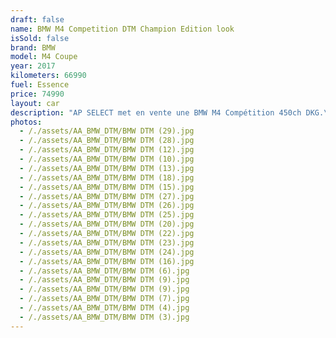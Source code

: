```yaml
---
draft: false
name: BMW M4 Competition DTM Champion Edition look
isSold: false
brand: BMW
model: M4 Coupe
year: 2017
kilometers: 66990
fuel: Essence
price: 74990
layout: car
description: "AP SELECT met en vente une BMW M4 Compétition 450ch DKG.\nModèle du 07/2017 avec 66990km.\n\nCouleur alpinweiss, intérieur Cuir entendu Merino Schwarz / Surpiqûres Blanc.\n\nCarte grise française sans malus \U0001F1EB\U0001F1F7\n\nLe véhicule est en parfait état avec historique limpide.\n\nRemplacement du freinage avant et 4 pneus neuf montés pour la vente.\n\nÉquipements ///M Performance installés en seconde monte :\n- Échappement MPerf\n- Volant Led carbon Alcantara MPerf\n- Kit deco DTM edition\n- Lame avant carbon MPerf\n- Splitter avant carbon MPerf\n- Aileron carbon MPerf\n- Pack intérieur carbon MPerf\n\nÉquipements et options :\n- Pack compétition\n- Boîte DKG7\n- Jantes 20\" Style 666M\n- Châssis M Adaptatif\n- Radars de stationnement avant/arrière\n- Caméra\n- Alarme antivol\n- Système Hi-fi Harman Kardon\n- Toit Carbone\n- Retroviseurs rabattables electriquement et anti-éblouissement\n- Sièges électriques et chauffants\n- Feux de route anti-éblouissement\n- Pack advanced Full LED\n- Detecteur de pluie et allumage automatique des projecteurs\n- Climatisation 3 zones\n- Regulateur de vitesse\n- Navigation multimedia Professional\n- Affichage Tête Haute HUD couleur\n- Indicateur de limitation de vitesse\n- Vitrage calorifuge\n- Shadow line brillant\n- Kit éclairage\n- Ciel de pavillon Anthracite\n\nDisponible et visible sur RDV pour acheteur sérieux.\n\nPossibilité d’un garantie 3 mois avec 6 ou 12 mois en supplément.\n\nRéalisation des démarches d'immatriculation.\n\nAP SELECT c'est des solutions de courtage et conciergerie sur mesure pour profiter librement de sa passion et de son patrimoine.\n\nPrenez le volant, AP SELECT s'occupe du reste."
photos:
  - /./assets/AA_BMW_DTM/BMW DTM (29).jpg
  - /./assets/AA_BMW_DTM/BMW DTM (28).jpg
  - /./assets/AA_BMW_DTM/BMW DTM (12).jpg
  - /./assets/AA_BMW_DTM/BMW DTM (10).jpg
  - /./assets/AA_BMW_DTM/BMW DTM (13).jpg
  - /./assets/AA_BMW_DTM/BMW DTM (18).jpg
  - /./assets/AA_BMW_DTM/BMW DTM (15).jpg
  - /./assets/AA_BMW_DTM/BMW DTM (27).jpg
  - /./assets/AA_BMW_DTM/BMW DTM (26).jpg
  - /./assets/AA_BMW_DTM/BMW DTM (25).jpg
  - /./assets/AA_BMW_DTM/BMW DTM (20).jpg
  - /./assets/AA_BMW_DTM/BMW DTM (22).jpg
  - /./assets/AA_BMW_DTM/BMW DTM (23).jpg
  - /./assets/AA_BMW_DTM/BMW DTM (24).jpg
  - /./assets/AA_BMW_DTM/BMW DTM (16).jpg
  - /./assets/AA_BMW_DTM/BMW DTM (6).jpg
  - /./assets/AA_BMW_DTM/BMW DTM (9).jpg
  - /./assets/AA_BMW_DTM/BMW DTM (9).jpg
  - /./assets/AA_BMW_DTM/BMW DTM (7).jpg
  - /./assets/AA_BMW_DTM/BMW DTM (4).jpg
  - /./assets/AA_BMW_DTM/BMW DTM (3).jpg
---
```








